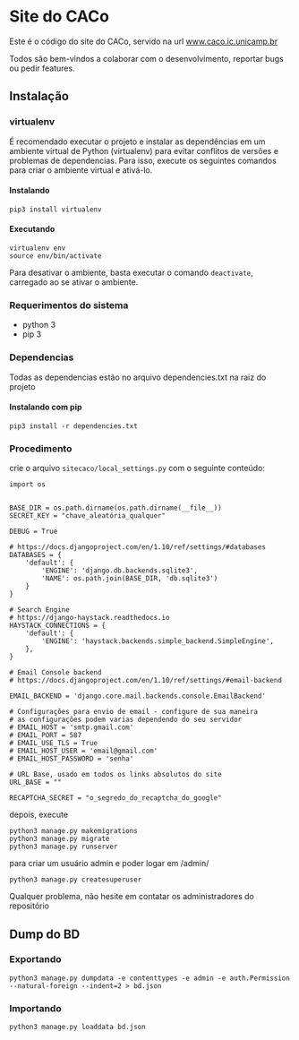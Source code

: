 # Site do CACo

Este é o código do site do CACo, servido na url www.caco.ic.unicamp.br

Todos são bem-vindos a colaborar com o desenvolvimento, reportar bugs ou pedir features.

## Instalação
### virtualenv
É recomendado executar o projeto e instalar as dependências em um ambiente virtual de Python (virtualenv) para evitar conflitos de versões e problemas de dependencias. Para isso, execute os seguintes comandos para criar o ambiente virtual e ativá-lo.

#### Instalando
    pip3 install virtualenv

#### Executando
    virtualenv env
    source env/bin/activate

Para desativar o ambiente, basta executar o comando `deactivate`, carregado ao se ativar o ambiente.

### Requerimentos do sistema
* python 3
* pip 3

### Dependencias
Todas as dependencias estão no arquivo dependencies.txt na raiz do projeto

#### Instalando com pip
    pip3 install -r dependencies.txt


### Procedimento
crie o arquivo `sitecaco/local_settings.py` com o seguinte conteúdo:

    import os


    BASE_DIR = os.path.dirname(os.path.dirname(__file__))
    SECRET_KEY = "chave_aleatória_qualquer"

    DEBUG = True

    # https://docs.djangoproject.com/en/1.10/ref/settings/#databases
    DATABASES = {
        'default': {
            'ENGINE': 'django.db.backends.sqlite3',
            'NAME': os.path.join(BASE_DIR, 'db.sqlite3')
        }
    }

    # Search Engine
    # https://django-haystack.readthedocs.io
    HAYSTACK_CONNECTIONS = {
        'default': {
            'ENGINE': 'haystack.backends.simple_backend.SimpleEngine',
        },
    }

    # Email Console backend
    # https://docs.djangoproject.com/en/1.10/ref/settings/#email-backend

    EMAIL_BACKEND = 'django.core.mail.backends.console.EmailBackend'

    # Configurações para envio de email - configure de sua maneira
    # as configurações podem varias dependendo do seu servidor
    # EMAIL_HOST = 'smtp.gmail.com'  
    # EMAIL_PORT = 587
    # EMAIL_USE_TLS = True
    # EMAIL_HOST_USER = 'email@gmail.com'
    # EMAIL_HOST_PASSWORD = 'senha'

    # URL Base, usado em todos os links absolutos do site
    URL_BASE = ""

    RECAPTCHA_SECRET = "o_segredo_do_recaptcha_do_google"

depois, execute

    python3 manage.py makemigrations
    python3 manage.py migrate
    python3 manage.py runserver

para criar um usuário admin e poder logar em /admin/

    python3 manage.py createsuperuser


Qualquer problema, não hesite em contatar os administradores do repositório

## Dump do BD
### Exportando
    python3 manage.py dumpdata -e contenttypes -e admin -e auth.Permission --natural-foreign --indent=2 > bd.json

### Importando
    python3 manage.py loaddata bd.json
